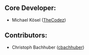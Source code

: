 ## Core Developer:
* Michael Kösel ([TheCodez](https://github.com/TheCodez))

## Contributors:
* Christoph Bachhuber ([cbachhuber](https://github.com/cbachhuber))
